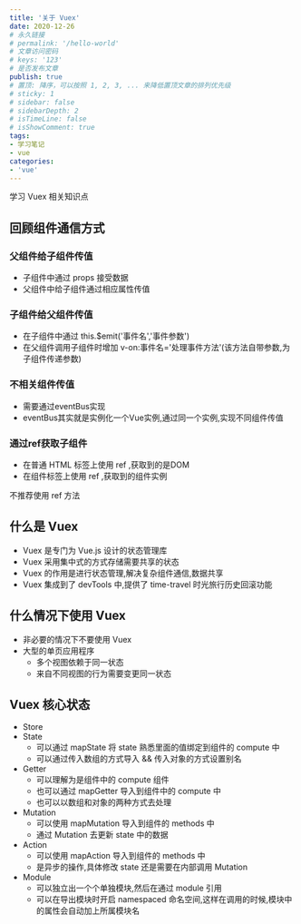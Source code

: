 ```yaml
---
title: '关于 Vuex'
date: 2020-12-26
# 永久链接
# permalink: '/hello-world'
# 文章访问密码
# keys: '123'
# 是否发布文章
publish: true
# 置顶: 降序，可以按照 1, 2, 3, ... 来降低置顶文章的排列优先级
# sticky: 1
# sidebar: false
# sidebarDepth: 2
# isTimeLine: false
# isShowComment: true
tags:
- 学习笔记
- vue
categories:
- 'vue'
---
```


学习 Vuex 相关知识点

<!-- more -->

## 回顾组件通信方式


### 父组件给子组件传值

- 子组件中通过 props 接受数据
- 父组件中给子组件通过相应属性传值

### 子组件给父组件传值

- 在子组件中通过 this.$emit('事件名','事件参数')
- 在父组件调用子组件时增加 v-on:事件名='处理事件方法'(该方法自带参数,为子组件传递参数)

### 不相关组件传值

- 需要通过eventBus实现
- eventBus其实就是实例化一个Vue实例,通过同一个实例,实现不同组件传值

### 通过ref获取子组件

- 在普通 HTML 标签上使用 ref ,获取到的是DOM
- 在组件标签上使用 ref ,获取到的组件实例

不推荐使用 ref 方法

## 什么是 Vuex

- Vuex 是专门为 Vue.js 设计的状态管理库
- Vuex 采用集中式的方式存储需要共享的状态
- Vuex 的作用是进行状态管理,解决复杂组件通信,数据共享
- Vuex 集成到了 devTools 中,提供了 time-travel 时光旅行历史回滚功能

## 什么情况下使用 Vuex

- 非必要的情况下不要使用 Vuex
- 大型的单页应用程序
  - 多个视图依赖于同一状态
  - 来自不同视图的行为需要变更同一状态

## Vuex 核心状态

- Store
- State
  - 可以通过 mapState 将 state 熟悉里面的值绑定到组件的 compute 中
  - 可以通过传入数组的方式导入 && 传入对象的方式设置别名
- Getter
  - 可以理解为是组件中的 compute 组件
  - 也可以通过 mapGetter 导入到组件中的 compute 中
  - 也可以以数组和对象的两种方式去处理
- Mutation
  - 可以使用 mapMutation 导入到组件的 methods 中
  - 通过 Mutation 去更新 state 中的数据
- Action
  - 可以使用 mapAction 导入到组件的 methods 中
  - 是异步的操作,具体修改 state 还是需要在内部调用 Mutation
- Module 
  - 可以独立出一个个单独模块,然后在通过 module 引用
  - 可以在导出模块时开启 namespaced 命名空间,这样在调用的时候,模块中的属性会自动加上所属模块名